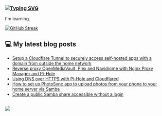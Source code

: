 ### [![Typing SVG](https://readme-typing-svg.herokuapp.com/?lines=Hello+World.+👋)](https://git.io/typing-svg)

I'm learning.

[![GitHub Streak](https://github-readme-streak-stats.herokuapp.com/?user=fullmetalbrackets&background=202124&dates=b3e4ff&currStreakNum=009eaa&sideNums=009eaa&stroke=009eaa&ring=de7a00&sideLabels=de7a00&fire=f2cf2b&currStreakLabel=009eaa&hide_border=true)](https://git.io/streak-stats)

## 💻 My latest blog posts
<!-- BLOG-POST-LIST:START -->
- [Setup a Cloudflare Tunnel to securely access self-hosted apps with a domain from outside the home network](https://arieldiaz.codes/blog/setup-cloudflare-tunnel-to-access-self-hosted-apps/)
- [Reverse proxy OpenMediaVault, Plex and Navidrome with Nginx Proxy Manager and Pi-Hole](https://arieldiaz.codes/blog/reverse-proxy-nginx-pihole/)
- [Using DNS over HTTPS with Pi-Hole and Cloudflared](https://arieldiaz.codes/blog/using-dns-over-https-with-pihole/)
- [How to set up PhotoSync app to upload photos from your phone to your home server via Samba](https://arieldiaz.codes/blog/setup-photosync-with-samba-server/)
- [Create a public Samba share accessible without a login](https://arieldiaz.codes/blog/create-public-samba-share-without-login/)
<!-- BLOG-POST-LIST:END -->

##
![](https://komarev.com/ghpvc/?username=fullmetalbrackets&flat-square&color=009eaa)

